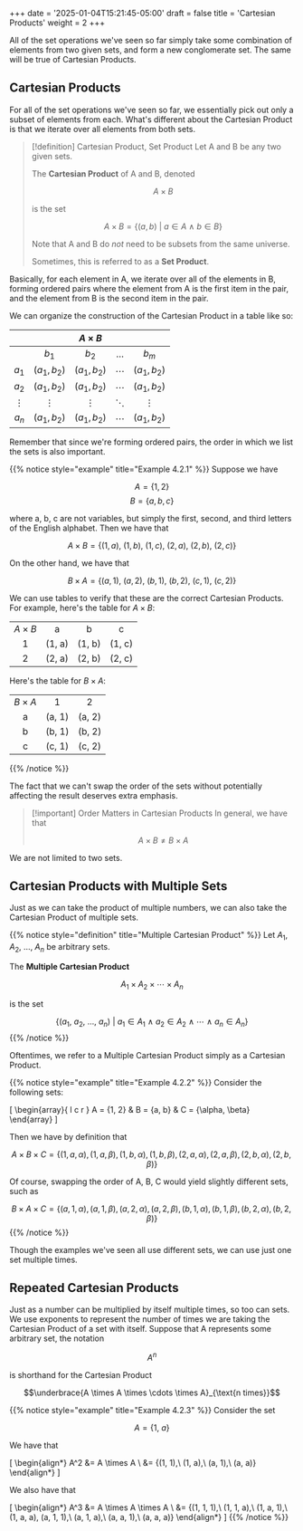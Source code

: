 +++
date = '2025-01-04T15:21:45-05:00'
draft = false
title = 'Cartesian Products'
weight = 2
+++

All of the set operations we've seen so far simply take some combination of 
elements from two given sets, and form a new conglomerate set. The same will 
be true of Cartesian Products.

## Cartesian Products

For all of the set operations we've seen so far, we essentially pick out only 
a subset of elements from each. What's different about the Cartesian Product 
is that we iterate over all elements from both sets.

> [!definition] Cartesian Product, Set Product
> Let A and B be any two given sets.
> 
> The **Cartesian Product** of A and B, denoted 
> 
> $$ A \times B $$
> 
> is the set 
> 
> $$ A \times B = \{ (a, b)\ |\ a \in A\ \land\ b \in B \} $$
> 
> Note that A and B do *not* need to be subsets from the same universe.
> 
> Sometimes, this is referred to as a **Set Product**.

Basically, for each element in A, we iterate over all of the elements in B, 
forming ordered pairs where the element from A is the first item in the pair, 
and the element from B is the second item in the pair.

We can organize the construction of the Cartesian Product in a table like so: 

|||$A \times B$|||
|:-:     |:-:         |:-:         |:-:     |:-:         |
|        |$b_1$       |$b_2$       |$\ldots$|$b_m$       |
|$a_1$   |$(a_1, b_2)$|$(a_1, b_2)$|$\cdots$|$(a_1, b_2)$|
|$a_2$   |$(a_1, b_2)$|$(a_1, b_2)$|$\cdots$|$(a_1, b_2)$|
|$\vdots$|$\vdots$    |$\vdots$    |$\ddots$|$\vdots$    |
|$a_n$   |$(a_1, b_2)$|$(a_1, b_2)$|$\cdots$|$(a_1, b_2)$|

Remember that since we're forming ordered pairs, the order in which we list 
the sets is also important.

{{% notice style="example" title="Example 4.2.1" %}}
Suppose we have 

$$A = \{1, 2\}$$
$$B = \{a, b, c\}$$

where a, b, c are not variables, but simply the first, second, and third 
letters of the English alphabet. Then we have that 

$$A \times B = \{ (1, a),\ (1, b),\ (1, c),\ (2, a),\ (2, b),\ (2, c) \}$$

On the other hand, we have that 

$$B \times A = \{ (a, 1),\ (a, 2),\ (b, 1),\ (b, 2),\ (c, 1),\ (c, 2) \}$$

We can use tables to verify that these are the correct Cartesian Products. For 
example, here's the table for $A \times B$:

|||||
|:-:|:-:|:-:|:-:|
|$A \times B$|a|b|c|
|1|(1, a)|(1, b)|(1, c)|
|2|(2, a)|(2, b)|(2, c)|

Here's the table for $B \times A$:

||||
|:-:|:-:|:-:|
|$B \times A$|1|2|
|a|(a, 1)|(a, 2)|
|b|(b, 1)|(b, 2)|
|c|(c, 1)|(c, 2)|


{{% /notice %}}

The fact that we can't swap the order of the sets without potentially 
affecting the result deserves extra emphasis.

> [!important] Order Matters in Cartesian Products
> In general, we have that 
> 
> $$A \times B \neq B \times A$$

We are not limited to two sets.

## Cartesian Products with Multiple Sets

Just as we can take the product of multiple numbers, we can also take the 
Cartesian Product of multiple sets.

{{% notice style="definition" title="Multiple Cartesian Product" %}}
Let $A_1$, $A_2$, $\ldots$, $A_n$ be arbitrary sets.

The **Multiple Cartesian Product** 

$$A_1 \times A_2 \times \cdots \times A_n$$

is the set 

$$\{(a_1,\ a_2,\ \ldots,\ a_n)\ |\ a_1 \in A_1\ \land\ a_2 \in A_2\ \land\ \cdots\ \land\ a_n \in A_n\}$$
{{% /notice %}}

Oftentimes, we refer to a Multiple Cartesian Product simply as a Cartesian 
Product.

{{% notice style="example" title="Example 4.2.2" %}}
Consider the following sets:

\[
\begin{array}{ l c r }
A = \{1, 2\} & B = \{a, b\} & C = \{\alpha, \beta\} 
\end{array}
\]

Then we have by definition that 

$$ A \times B \times C = \{(1, a, \alpha), (1, a, \beta), (1, b, \alpha), (1, b, \beta), (2, a, \alpha), (2, a, \beta), (2, b, \alpha), (2, b, \beta) \} $$

Of course, swapping the order of A, B, C would yield slightly different sets, such as 

$$ B \times A \times C = \{(a, 1, \alpha), (a, 1, \beta), (a, 2, \alpha), (a, 2, \beta), (b, 1, \alpha), (b, 1, \beta), (b, 2, \alpha), (b, 2, \beta) \} $$
{{% /notice %}}

Though the examples we've seen all use different sets, we can use just one set 
multiple times.

## Repeated Cartesian Products

Just as a number can be multiplied by itself multiple times, so too can sets.
We use exponents to represent the number of times we are taking the Cartesian 
Product of a set with itself. Suppose that A represents some arbitrary set, 
the notation 

$$A^n$$

is shorthand for the Cartesian Product 

$$\underbrace{A \times A \times \cdots \times A}_{\text{n times}}$$

{{% notice style="example" title="Example 4.2.3" %}}
Consider the set 

$$A = \{1,\ a\}$$

We have that 

\[
\begin{align*}
A^2 &= A \times A \\
&= \{(1, 1),\ (1, a),\ (a, 1),\ (a, a)\}
\end{align*}
\]

We also have that 

\[
\begin{align*}
A^3 &= A \times A \times A \\
&= \{(1, 1, 1),\ (1, 1, a),\ (1, a, 1),\ (1, a, a), (a, 1, 1),\ (a, 1, a),\ (a, a, 1),\ (a, a, a)\}
\end{align*}
\]
{{% /notice %}}


